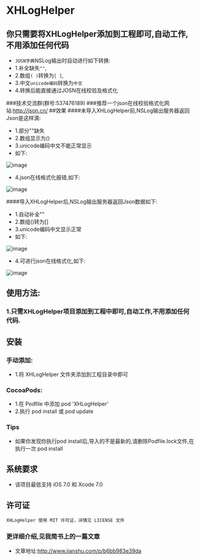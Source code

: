 # XHLogHelper
## 你只需要将XHLogHelper添加到工程即可,自动工作,不用添加任何代码
* `JOSN字典`NSLog输出时自动进行如下转换:<br>
* 1.补全缺失`""`,
* 2.数组`( )`转换为`[ ]`,
* 3.中文`unicode编码`转换为`中文`
* 4.转换后能直接通过JOSN在线校验及格式化

###技术交流群(群号:537476189)
###推荐一个json在线校验格式化网站:http://json.cn/
##效果
####未导入XHLogHelper前,NSLog输出服务器返回Json是这样滴:
*    1.部分""缺失
*    2.数组显示为() 
*    3.unicode编码中文不能正常显示
*	 如下:

![image](http://d3.freep.cn/3tb_160723145837gsc9569478.png)

*    4.json在线格式化报错,如下:<br>

![image](http://d2.freep.cn/3tb_160725151820jt70569478.png)

####导入XHLogHelper后,NSLog输出服务器返回Json数据如下:
*    1.自动补全"" 
*    2.数组()转为[] 
*    3.unicode编码中文显示正常
*    如下:

![image](http://d3.freep.cn/3tb_1607231458376bo0569478.png)

*    4.可进行json在线格式化,如下:<br>

![image](http://d3.freep.cn/3tb_160725151819bwdr569478.png)

## 使用方法:
### 1.只需XHLogHelper项目添加到工程中即可,自动工作,不用添加任何代码.

##  安装
### 手动添加:<br>
*   1.将 XHLogHelper 文件夹添加到工程目录中即可<br>

### CocoaPods:<br>
*   1.在 Podfile 中添加 pod 'XHLogHelper'<br>
*   2.执行 pod install 或 pod update<br>

### Tips
*	如果你发现你执行pod install后,导入的不是最新的,请删除Podfile.lock文件,在执行一次 pod install

##  系统要求
*   该项目最低支持 iOS 7.0 和 Xcode 7.0

##  许可证
    XHLogHelper 使用 MIT 许可证，详情见 LICENSE 文件
###  更详细介绍,见我简书上的一篇文章
*    文章地址:http://www.jianshu.com/p/b6bb983e39da